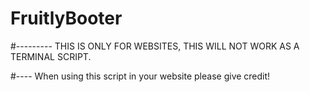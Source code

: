 # FruitlyBooter

#--------- THIS IS ONLY FOR WEBSITES, THIS WILL NOT WORK AS A TERMINAL SCRIPT.
<div>#---- When using this script in your website please give credit!
